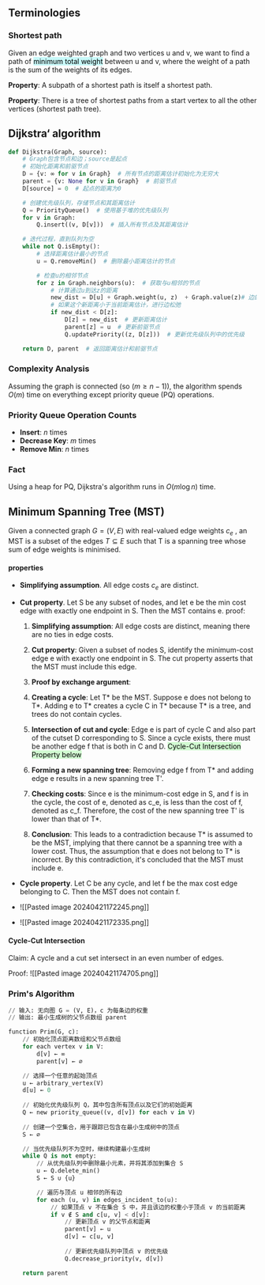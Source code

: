 
## Terminologies

### Shortest path
Given an edge weighted graph and two vertices u and v, we want to find a path of <mark style="background: #ABF7F7A6;">minimum total weight</mark> between u and v, where the weight of a path is the sum of the weights of its edges.

**Property**: A subpath of a shortest path is itself a shortest path.

**Property**: There is a tree of shortest paths from a start vertex to all the other vertices (shortest path tree).

## Dijkstra‘ algorithm
```PYTHON
def Dijkstra(Graph, source):
    # Graph包含节点和边；source是起点
    # 初始化距离和前驱节点
    D = {v: ∞ for v in Graph}  # 所有节点的距离估计初始化为无穷大
    parent = {v: None for v in Graph}  # 前驱节点
    D[source] = 0  # 起点的距离为0

    # 创建优先级队列，存储节点和其距离估计
    Q = PriorityQueue()  # 使用基于堆的优先级队列
    for v in Graph:
        Q.insert((v, D[v]))  # 插入所有节点及其距离估计

    # 迭代过程，直到队列为空
    while not Q.isEmpty():
        # 选择距离估计最小的节点
        u = Q.removeMin()  # 删除最小距离估计的节点

        # 检查u的相邻节点
        for z in Graph.neighbors(u):  # 获取与u相邻的节点
            # 计算通过u到达z的距离
            new_dist = D[u] + Graph.weight(u, z)  + Graph.value(z)# 边的权重
            # 如果这个新距离小于当前距离估计，进行边松弛
            if new_dist < D[z]:
                D[z] = new_dist  # 更新距离估计
                parent[z] = u  # 更新前驱节点
                Q.updatePriority((z, D[z]))  # 更新优先级队列中的优先级

    return D, parent  # 返回距离估计和前驱节点
```

### Complexity Analysis

Assuming the graph is connected (so $(m \geq n-1))$, the algorithm spends $O(m)$ time on everything except priority queue (PQ) operations.

### Priority Queue Operation Counts
- **Insert**: $n$ times
- **Decrease Key**: $m$ times
- **Remove Min**: $n$ times

### Fact
Using a heap for PQ, Dijkstra's algorithm runs in $O(m \log n)$ time.


## Minimum Spanning Tree (MST)
Given a connected graph $G = (V, E)$ with real-valued edge weights $c_e$ , an MST is a subset of the edges $T \subseteq E$ such that T is a spanning tree whose sum of edge weights is minimised.

####  properties
- **Simplifying assumption**. All edge costs $c_e$ are distinct.
- **Cut property**. Let S be any subset of nodes, and let e be the min cost edge with exactly one endpoint in S. Then the MST contains e.
	proof:
	1. **Simplifying assumption**: All edge costs are distinct, meaning there are no ties in edge costs.
	    
	2. **Cut property**: Given a subset of nodes S, identify the minimum-cost edge e with exactly one endpoint in S. The cut property asserts that the MST must include this edge.
	    
	3. **Proof by exchange argument**:
	    
	4. **Creating a cycle**: Let T* be the MST. Suppose e does not belong to T*. Adding e to T* creates a cycle C in T* because T* is a tree, and trees do not contain cycles.
	    
	5. **Intersection of cut and cycle**: Edge e is part of cycle C and also part of the cutset D corresponding to S. Since a cycle exists, there must be another edge f that is both in C and D.  <mark style="background: #BBFABBA6;">Cycle-Cut Intersection Property below</mark>
	    
	6. **Forming a new spanning tree**: Removing edge f from T* and adding edge e results in a new spanning tree T'.
	    
	7. **Checking costs**: Since e is the minimum-cost edge in S, and f is in the cycle, the cost of e, denoted as c_e, is less than the cost of f, denoted as c_f. Therefore, the cost of the new spanning tree T' is lower than that of T*.
	    
	8. **Conclusion**: This leads to a contradiction because T* is assumed to be the MST, implying that there cannot be a spanning tree with a lower cost. Thus, the assumption that e does not belong to T* is incorrect. By this contradiction, it's concluded that the MST must include e.

- **Cycle property**. Let C be any cycle, and let f be the max cost edge belonging to C. Then the MST does not contain f.
- ![[Pasted image 20240421172245.png]]
- ![[Pasted image 20240421172335.png]]


#### Cycle-Cut Intersection
Claim: A cycle and a cut set intersect in an even number of edges.


Proof:
![[Pasted image 20240421174705.png]]

###  Prim's Algorithm
```PYTHON
// 输入: 无向图 G = (V, E)，c 为每条边的权重
// 输出: 最小生成树的父节点数组 parent

function Prim(G, c):
    // 初始化顶点距离数组和父节点数组
    for each vertex v in V:
        d[v] ← ∞
        parent[v] ← ∅

    // 选择一个任意的起始顶点
    u ← arbitrary_vertex(V)
    d[u] ← 0
    
    // 初始化优先级队列 Q，其中包含所有顶点以及它们的初始距离
    Q ← new priority_queue((v, d[v]) for each v in V)
    
    // 创建一个空集合，用于跟踪已包含在最小生成树中的顶点
    S ← ∅

    // 当优先级队列不为空时，继续构建最小生成树
    while Q is not empty:
        // 从优先级队列中删除最小元素，并将其添加到集合 S
        u ← Q.delete_min()
        S ← S ∪ {u}

        // 遍历与顶点 u 相邻的所有边
        for each (u, v) in edges_incident_to(u):
            // 如果顶点 v 不在集合 S 中，并且该边的权重小于顶点 v 的当前距离
            if v ∉ S and c[u, v] < d[v]:
                // 更新顶点 v 的父节点和距离
                parent[v] ← u
                d[v] ← c[u, v]
                
                // 更新优先级队列中顶点 v 的优先级
                Q.decrease_priority(v, d[v])

    return parent

```